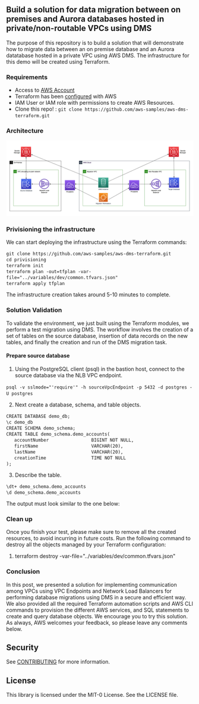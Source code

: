 ## Build a solution for data migration between on premises and Aurora databases hosted in private/non-routable VPCs using DMS

The purpose of this repository is to build a solution that will demonstrate how to migrate data between an on premise database and an Aurora datatabase hosted in a private VPC using AWS DMS. The infrastructure for this demo will be created using Terraform.

### Requirements

- Access to [AWS Account](https://aws.amazon.com/premiumsupport/knowledge-center/create-and-activate-aws-account/)
- Terraform has been [configured](https://git-scm.com/book/en/v2/Getting-Started-Installing-Git) with AWS
- IAM User or IAM role with permissions to create AWS Resources.
- Clone this repo! : `git clone https://github.com/aws-samples/aws-dms-terraform.git`

### Architecture

![dms-architecture](images/dms.png)

### Privisioning the infrastructure

We can start deploying the infrastructure using the Terraform commands:

```
git clone https://github.com/aws-samples/aws-dms-terraform.git
cd privisioning
terraform init
terraform plan -out=tfplan -var-file="../variables/dev/common.tfvars.json"
terraform apply tfplan
```

The infrastructure creation takes around 5-10 minutes to complete.

### Solution Validation

To validate the environment, we just built using the Terraform modules, we perform a test migration using DMS. The workflow involves the creation of a set of tables on the source database, insertion of data records on the new tables, and finally the creation and run of the DMS migration task.

#### Prepare source database

1.	Using the PostgreSQL client (psql) in the bastion host, connect to the source database via the NLB VPC endpoint.

`psql -v sslmode="'require'" -h sourceVpcEndpoint -p 5432 -d postgres -U postgres`

2.	Next create a database, schema, and table objects.

```
CREATE DATABASE demo_db;
\c demo_db
CREATE SCHEMA demo_schema;
CREATE TABLE demo_schema.demo_accounts(
   accountNumber                BIGINT NOT NULL, 
   firstName                    VARCHAR(20),
   lastName                     VARCHAR(20), 
   creationTime                 TIME NOT NULL    
);
```

3.	Describe the table.

```
\dt+ demo_schema.demo_accounts
\d demo_schema.demo_accounts
```

The output must look similar to the one below:


### Clean up

Once you finish your test, please make sure to remove all the created resources, to avoid incurring in future costs. Run the following command to destroy all the objects managed by your Terraform configuration:

1. terraform destroy -var-file="../variables/dev/common.tfvars.json"

### Conclusion

In this post, we presented a solution for implementing communication among VPCs using VPC Endpoints and Network Load Balancers for performing database migrations using DMS in a secure and efficient way. We also provided all the required Terraform automation scripts and AWS CLI commands to provision the different AWS services, and SQL statements to create and query database objects. We encourage you to try this solution. As always, AWS welcomes your feedback, so please leave any comments below.


## Security

See [CONTRIBUTING](CONTRIBUTING.md#security-issue-notifications) for more information.

## License

This library is licensed under the MIT-0 License. See the LICENSE file.

